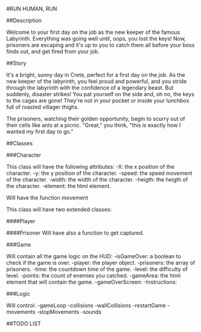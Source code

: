 #RUN HUMAN, RUN 

##Description

Welcome to your first day on the job as the new keeper of the famous Labyrinth. Everything was going well until, oops, you lost the keys! Now, prisoners are escaping and it's up to you to catch them all before your boss finds out, and get fired from your job.


##Story

It's a bright, sunny day in Crete, perfect for a first day on the job. As the new keeper of the labyrinth, you feel proud and powerful, and you stride through the labyrinth with the confidence of a legendary beast. But suddenly, disaster strikes! You pat yourself on the side and, oh no, the keys to the cages are gone! They're not in your pocket or inside your lunchbox full of roasted villager thighs.

The prisoners, watching their golden opportunity, begin to scurry out of their cells like ants at a picnic. "Great," you think, "this is exactly how I wanted my first day to go."


##Classes


###Character

This class will have the following attributes:
    -X: the x position of the character.
    -y: the y position of the character.
    -speed: the speed movement of the character.
    -width: the width of the character.
    -heigth: the heigth of the character.
    -element: the html element.

Will have the function movement

This class will have two extended classes:

####Player

####Prisoner
Will have also a function to get captured.


###Game

Will contain all the game logic on the HUD:
    -isGameOver: a boolean to check if the game is over.
    -player: the player object.
    -prisoners: the array of prisoners.
    -time: the countdown time of the game.
    -level: the difficulty of level.
    -points: the count of enemies you catched.
    -gameArea: the html element that will contain the game.
    -gameOverScreen:
    -Instructions:


###Logic

Will control:
    -gameLoop
    -collisions
    -wallCollisions
    -restartGame
    -movements
    -stopMovements
    -sounds


##TODO LIST

